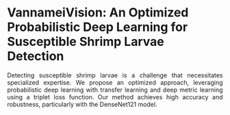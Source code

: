 <p align="justify">
    <h1>VannameiVision: An Optimized Probabilistic Deep Learning for Susceptible Shrimp Larvae Detection</h1>
</p>

<p align="justify">
Detecting susceptible shrimp larvae is a challenge that necessitates specialized expertise. We propose an optimized approach, leveraging probabilistic deep learning with transfer learning and deep metric learning using a triplet loss function. Our method achieves high accuracy and robustness, particularly with the DenseNet121 model.
</p>
